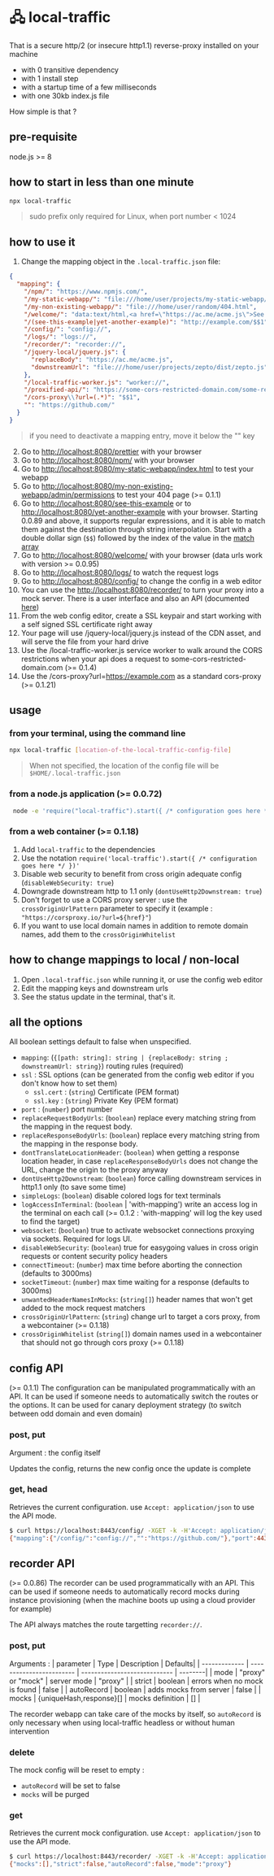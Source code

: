 # 🖧 local-traffic

That is a secure http/2 (or insecure http1.1) reverse-proxy installed on your machine

- with 0 transitive dependency
- with 1 install step
- with a startup time of a few milliseconds
- with one 30kb index.js file

How simple is that ?

## pre-requisite

node.js >= 8

## how to start in less than one minute

```bash
npx local-traffic
```

> sudo prefix only required for Linux, when port number < 1024

## how to use it

1. Change the mapping object in the `.local-traffic.json` file:

```json
{
  "mapping": {
    "/npm/": "https://www.npmjs.com/",
    "/my-static-webapp/": "file:///home/user/projects/my-static-webapp/",
    "/my-non-existing-webapp/": "file:///home/user/random/404.html",
    "/welcome/": "data:text/html,<a href=\"https://ac.me/acme.js\">See my hobby project</a>",
    "/(see-this-example|yet-another-example)": "http://example.com/$$1",
    "/config/": "config://",
    "/logs/": "logs://",
    "/recorder/": "recorder://",
    "/jquery-local/jquery.js": {
      "replaceBody": "https://ac.me/acme.js",
      "downstreamUrl": "file:///home/user/projects/zepto/dist/zepto.js"
    },
    "/local-traffic-worker.js": "worker://",
    "/proxified-api/": "https://some-cors-restricted-domain.com/some-restricted-api/",
    "/cors-proxy\\?url=(.*)": "$$1",
    "": "https://github.com/"
  }
}
```

> if you need to deactivate a mapping entry, move it below the "" key

2. Go to [http://localhost:8080/prettier](http://localhost:8080/prettier) with your browser
3. Go to [http://localhost:8080/npm/](http://localhost:8080/npm) with your browser
4. Go to [http://localhost:8080/my-static-webapp/index.html](http://localhost:8080/my-static-webapp/index.html) to test your webapp
5. Go to [http://localhost:8080/my-non-existing-webapp/admin/permissions](http://localhost:8080/my-non-existing-webapp/admin/permissions) to test your 404 page (>= 0.1.1)
6. Go to [http://localhost:8080/see-this-example](http://localhost:8080/see-this-example) or to [http://localhost:8080/yet-another-example](http://localhost:8080/yet-another-example) with your browser. Starting 0.0.89 and above, it supports regular expressions, and it is able to match them against the destination through string interpolation. Start with a double dollar sign (`$$`) followed by the index of the value in the [match array](https://developer.mozilla.org/en-US/docs/Web/JavaScript/Reference/Global_Objects/String/match#return_value)
7. Go to [http://localhost:8080/welcome/](http://localhost:8080/welcome/) with your browser (data urls work with version >= 0.0.95)
8. Go to [http://localhost:8080/logs/](http://localhost:8080/logs/) to watch the request logs
9. Go to [http://localhost:8080/config/](http://localhost:8080/config/) to change the config in a web editor
10. You can use the [http://localhost:8080/recorder/](recorder) to turn your proxy into a mock server. There is a user interface and also an API (documented [here](#recorder-api))
11. From the web config editor, create a SSL keypair and start working with a self signed SSL certificate right away
12. Your page will use /jquery-local/jquery.js instead of the CDN asset, and will serve the file from your hard drive
13. Use the /local-traffic-worker.js service worker to walk around the CORS restrictions when your api does a request to some-cors-restricted-domain.com (>= 0.1.4)
14. Use the /cors-proxy?url=https://example.com as a standard cors-proxy (>= 0.1.21)

## usage

### from your terminal, using the command line

```bash
npx local-traffic [location-of-the-local-traffic-config-file]
```

> When not specified, the location of the config file will be `$HOME/.local-traffic.json`

### from a node.js application (>= 0.0.72)

```bash
 node -e 'require("local-traffic").start({ /* configuration goes here */ })'
```

### from a web container (>= 0.1.18)

1. Add `local-traffic` to the dependencies
2. Use the notation `require('local-traffic').start({ /* configuration goes here */ })'`
3. Disable web security to benefit from cross origin adequate config (`disableWebSecurity: true`)
4. Downgrade downstream http to 1.1 only (`dontUseHttp2Downstream: true`)
5. Don't forget to use a CORS proxy server : use the `crossOriginUrlPattern` parameter to specify it
(example : `"https://corsproxy.io/?url=${href}"`)
6. If you want to use local domain names in addition to remote domain names, add them to the `crossOriginWhitelist`

## how to change mappings to local / non-local

1. Open `.local-traffic.json` while running it, or use the config web editor
2. Edit the mapping keys and downstream urls
3. See the status update in the terminal, that's it.

## all the options

All boolean settings default to false when unspecified.

- `mapping`: (`{[path: string]: string | {replaceBody: string ; downstreamUrl: string}`) routing rules (required)
- `ssl` : SSL options (can be generated from the config web editor if you don't know how to set them)
  - `ssl.cert` : (`string`) Certificate (PEM format)
  - `ssl.key` : (`string`) Private Key (PEM format)
- `port` : (`number`) port number
- `replaceRequestBodyUrls`: (`boolean`) replace every matching string from the mapping in the request body.
- `replaceResponseBodyUrls`: (`boolean`) replace every matching string from the mapping in the response body.
- `dontTranslateLocationHeader`: (`boolean`) when getting a response location header, in case `replaceResponseBodyUrls` does not change the URL, change the origin to the proxy anyway
- `dontUseHttp2Downstream`: (`boolean`) force calling downstream services in http1.1 only (to save some time)
- `simpleLogs`: (`boolean`) disable colored logs for text terminals
- `logAccessInTerminal`: (`boolean` | 'with-mapping') write an access log in the terminal on each call (>= 0.1.2 : 'with-mapping' will log the key used to find the target)
- `websocket`: (`boolean`) true to activate websocket connections proxying via sockets. Required for logs UI.
- `disableWebSecurity`: (`boolean`) true for easygoing values in cross origin requests or content security policy headers
- `connectTimeout`: (`number`) max time before aborting the connection (defaults to 3000ms)
- `socketTimeout`: (`number`) max time waiting for a response (defaults to 3000ms)
- `unwantedHeaderNamesInMocks`: (`string[]`) header names that won't get added to the mock request matchers
- `crossOriginUrlPattern`: (`string`) change url to target a cors proxy, from a webcontainer (>= 0.1.18)
- `crossOriginWhitelist` (`string[]`) domain names used in a webcontainer that should not go through cors proxy (>= 0.1.18)

## config API

(>= 0.1.1)
The configuration can be manipulated programmatically with an API.
It can be used if someone needs to automatically switch the routes or the options.
It can be used for canary deployment strategy (to switch between odd domain and even domain)

### post, put

Argument : the config itself

Updates the config, returns the new config once the update is complete

### get, head

Retrieves the current configuration.
use `Accept: application/json` to use the API mode.

```bash
$ curl https://localhost:8443/config/ -XGET -k -H'Accept: application/json'
{"mapping":{"/config/":"config://","":"https://github.com/"},"port":443,"replaceRequestBodyUrls":true,"replaceResponseBodyUrls":true}
```

## recorder API

(>= 0.0.86)
The recorder can be used programmatically with an API.
This can be used if someone needs to automatically record mocks during instance provisioning
(when the machine boots up using a cloud provider for example)

The API always matches the route targetting `recorder://`.

### post, put

Arguments :
| parameter     | Type                     | Description                  | Defaults|
| ------------- | ------------------------ | ---------------------------- | --------|
| mode          | "proxy" or "mock"        | server mode                  | "proxy" |
| strict        | boolean                  | errors when no mock is found | false   |
| autoRecord    | boolean                  | adds mocks from server       | false   |
| mocks         | {uniqueHash,response}[]  | mocks definition             | []      |

The recorder webapp can take care of the mocks by itself,
so `autoRecord` is only necessary when using local-traffic headless or without human
intervention

### delete

The mock config will be reset to empty : 
- `autoRecord` will be set to false
- `mocks` will be purged

### get

Retrieves the current mock configuration.
use `Accept: application/json` to use the API mode.

```bash
$ curl https://localhost:8443/recorder/ -XGET -k -H'Accept: application/json'
{"mocks":[],"strict":false,"autoRecord":false,"mode":"proxy"}
```
